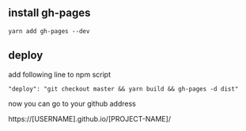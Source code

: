 ## install gh-pages

`yarn add gh-pages --dev`

## deploy

add following line to npm script

`"deploy": "git checkout master && yarn build && gh-pages -d dist"`

now you can go to your github address

https://[USERNAME].github.io/[PROJECT-NAME]/
